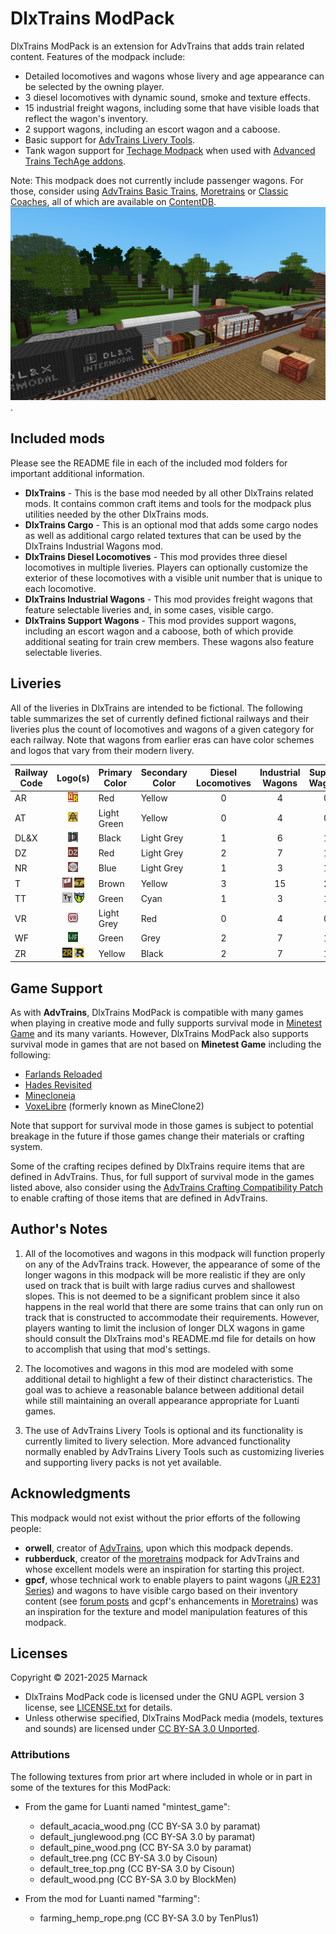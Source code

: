 # DlxTrains ModPack

DlxTrains ModPack is an extension for AdvTrains that adds train related content.  Features of the modpack include:

- Detailed locomotives and wagons whose livery and age appearance can be selected by the owning player.
- 3 diesel locomotives with dynamic sound, smoke and texture effects.
- 15 industrial freight wagons, including some that have visible loads that reflect the wagon's inventory.
- 2 support wagons, including an escort wagon and a caboose.
- Basic support for [AdvTrains Livery Tools](https://content.luanti.org/packages/Marnack/advtrains_livery_tools/).
- Tank wagon support for [Techage Modpack](https://content.luanti.org/packages/joe7575/techage_modpack/) when used with [Advanced Trains TechAge addons](https://content.luanti.org/packages/orwell/advtrains_techage/).

Note: This modpack does not currently include passenger wagons. For those, consider using [AdvTrains Basic Trains](https://content.luanti.org/packages/orwell/basic_trains/), [Moretrains](https://content.luanti.org/packages/gpcf/moretrains/) or [Classic Coaches](https://content.luanti.org/packages/Marnack/classic_coaches/), all of which are available on [ContentDB](https://content.luanti.org/).
![](screenshot.png).

## Included mods

Please see the README file in each of the included mod folders for important additional information.

- **DlxTrains** - This is the base mod needed by all other DlxTrains related mods.  It contains common craft items and tools for the modpack plus utilities needed by the other DlxTrains mods.
- **DlxTrains Cargo** - This is an optional mod that adds some cargo nodes as well as additional cargo related textures that can be used by the DlxTrains Industrial Wagons mod.
- **DlxTrains Diesel Locomotives** - This mod provides three diesel locomotives in multiple liveries.  Players can optionally customize the exterior of these locomotives with a visible unit number that is unique to each locomotive.
- **DlxTrains Industrial Wagons** - This mod provides freight wagons that feature selectable liveries and, in some cases, visible cargo.
- **DlxTrains Support Wagons** - This mod provides support wagons, including an escort wagon and a caboose, both of which provide additional seating for train crew members.  These wagons also feature selectable liveries.

## Liveries

All of the liveries in DlxTrains are intended to be fictional.  The following table summarizes the set of currently defined fictional railways and their liveries plus the count of locomotives and wagons of a given category for each railway.  Note that wagons from earlier eras can have color schemes and logos that vary from their modern livery.

Railway Code|Logo(s)|Primary Color|Secondary Color|Diesel Locomotives|Industrial Wagons|Support Wagons
---|:---:|---|---|:---:|:---:|:---:
AR|![](dlxtrains/textures/dlxtrains_logo_ar.png)|Red|Yellow|0|4|0
AT|![](dlxtrains/textures/dlxtrains_logo_at.png)|Light Green|Yellow|0|4|0
DL&X|![](dlxtrains/textures/dlxtrains_logo_dlx.png)|Black|Light Grey|1|6|1
DZ|![](dlxtrains/textures/dlxtrains_logo_dz.png)|Red|Light Grey|2|7|1
NR|![](dlxtrains/textures/dlxtrains_logo_nr.png)|Blue|Light Grey|1|3|1
T|![](dlxtrains/textures/dlxtrains_logo_t_2.png) ![](dlxtrains/textures/dlxtrains_logo_t.png)|Brown|Yellow|3|15|2
TT|![](dlxtrains/textures/dlxtrains_logo_tt.png) ![](dlxtrains/textures/dlxtrains_logo_tt_2.png)|Green|Cyan|1|3|1
VR|![](dlxtrains/textures/dlxtrains_logo_vr.png)|Light Grey|Red|0|4|0
WF|![](dlxtrains/textures/dlxtrains_logo_wf.png)|Green|Grey|2|7|1
ZR|![](dlxtrains/textures/dlxtrains_logo_zr_2.png) ![](dlxtrains/textures/dlxtrains_logo_zr.png)|Yellow|Black|2|7|1

## Game Support
As with **AdvTrains**, DlxTrains ModPack is compatible with many games when playing in creative mode and fully supports survival mode in [Minetest Game](https://content.luanti.org/packages/Minetest/minetest_game/) and its many variants.  However, DlxTrains ModPack also supports survival mode in games that are not based on **Minetest Game** including the following:

- [Farlands Reloaded](https://content.luanti.org/packages/wsor4035/farlands_reloaded/)
- [Hades Revisited](https://content.luanti.org/packages/Wuzzy/hades_revisited/)
- [Minecloneia](https://content.luanti.org/packages/ryvnf/mineclonia/)
- [VoxeLibre](https://content.luanti.org/packages/Wuzzy/mineclone2/) (formerly known as MineClone2)

Note that support for survival mode in those games is subject to potential breakage in the future if those games change their materials or crafting system.

Some of the crafting recipes defined by DlxTrains require items that are defined in AdvTrains.  Thus, for full support of survival mode in the games listed above, also consider using the [AdvTrains Crafting Compatibility Patch](https://content.luanti.org/packages/Marnack/advtrains_crafting_compatibility_patch/) to enable crafting of those items that are defined in AdvTrains.

## Author's Notes

1) All of the locomotives and wagons in this modpack will function properly on any of the AdvTrains track.  However, the appearance of some of the longer wagons in this modpack will be more realistic if they are only used on track that is built with large radius curves and shallowest slopes.  This is not deemed to be a significant problem since it also happens in the real world that there are some trains that can only run on track that is constructed to accommodate their requirements.  However, players wanting to limit the inclusion of longer DLX wagons in game should consult the DlxTrains mod's README.md file for details on how to accomplish that using that mod's settings.

2) The locomotives and wagons in this mod are modeled with some additional detail to highlight a few of their distinct characteristics.  The goal was to achieve a reasonable balance between additional detail while still maintaining an overall appearance appropriate for Luanti games.

3) The use of AdvTrains Livery Tools is optional and its functionality is currently limited to livery selection.  More advanced functionality normally enabled by AdvTrains Livery Tools such as customizing liveries and supporting livery packs is not yet available.

## Acknowledgments

This modpack would not exist without the prior efforts of the following people:

- **orwell**, creator of [AdvTrains](http://advtrains.de/wiki/doku.php), upon which this modpack depends.
- **rubberduck**, creator of the [moretrains](https://forum.luanti.org/viewtopic.php?f=9&t=24112) modpack for AdvTrains and whose excellent models were an inspiration for starting this project.
- **gpcf**, whose technical work to enable players to paint wagons ([JR E231 Series](https://advtrains.de/wiki/doku.php?id=usage:trains:advtrains_train_jre231)) and wagons to have visible cargo based on their inventory content (see [forum posts](https://forum.luanti.org/viewtopic.php?f=9&t=24112&start=25) and gcpf's enhancements in [Moretrains](https://content.luanti.org/packages/gpcf/moretrains/)) was an inspiration for the texture and model manipulation features of this modpack.

## Licenses

Copyright © 2021-2025 Marnack

- DlxTrains ModPack code is licensed under the GNU AGPL version 3 license, see [LICENSE.txt](LICENSE.txt) for details.
- Unless otherwise specified, DlxTrains ModPack media (models, textures and sounds) are licensed under [CC BY-SA 3.0 Unported](https://creativecommons.org/licenses/by-sa/3.0/).

### Attributions

The following textures from prior art where included in whole or in part in some of the textures for this ModPack:

- From the game for Luanti named "mintest_game":
	- default_acacia_wood.png (CC BY-SA 3.0 by paramat)
	- default_junglewood.png (CC BY-SA 3.0 by paramat)
	- default_pine_wood.png (CC BY-SA 3.0 by paramat)
	- default_tree.png (CC BY-SA 3.0 by Cisoun)
	- default_tree_top.png (CC BY-SA 3.0 by Cisoun)
	- default_wood.png (CC BY-SA 3.0 by BlockMen)

- From the mod for Luanti named "farming":
	- farming_hemp_rope.png (CC BY-SA 3.0 by TenPlus1)
